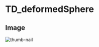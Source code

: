 # TD_deformedSphere

## Image
![thumb-nail](https://user-images.githubusercontent.com/36892148/72201393-d5819700-3496-11ea-9588-41ee234bdbdb.jpg)
